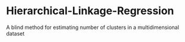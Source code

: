 # Hierarchical-Linkage-Regression
A blind method for estimating number of clusters in a multidimensional dataset
